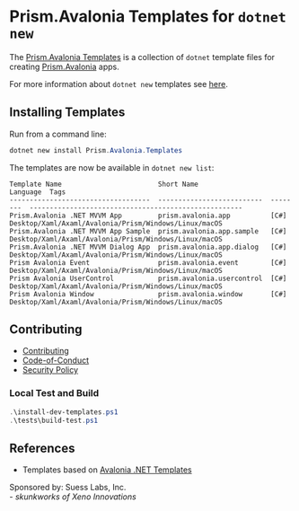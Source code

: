 # Prism.Avalonia Templates for `dotnet new`

The [Prism.Avalonia Templates](https://github.com/SuessLabs/Prism.Avalonia.Templates/pull/4) is a collection of `dotnet` template files for creating [Prism.Avalonia](https://github.com/AvaloniaCommunity/Prism.Avalonia) apps.

For more information about `dotnet new` templates see [here](https://blogs.msdn.microsoft.com/dotnet/2017/04/02/how-to-create-your-own-templates-for-dotnet-new/).

## Installing Templates

Run from a command line:

```powershell
dotnet new install Prism.Avalonia.Templates
```

The templates are now be available in `dotnet new list`:

```
Template Name                        Short Name                  Language  Tags
-----------------------------------  --------------------------  --------  -----------------------------------------------------
Prism.Avalonia .NET MVVM App         prism.avalonia.app          [C#]      Desktop/Xaml/Axaml/Avalonia/Prism/Windows/Linux/macOS
Prism.Avalonia .NET MVVM App Sample  prism.avalonia.app.sample   [C#]      Desktop/Xaml/Axaml/Avalonia/Prism/Windows/Linux/macOS
Prism.Avalonia .NET MVVM Dialog App  prism.avalonia.app.dialog   [C#]      Desktop/Xaml/Axaml/Avalonia/Prism/Windows/Linux/macOS
Prism Avalonia Event                 prism.avalonia.event        [C#]      Desktop/Xaml/Axaml/Avalonia/Prism/Windows/Linux/macOS
Prism Avalonia UserControl           prism.avalonia.usercontrol  [C#]      Desktop/Xaml/Axaml/Avalonia/Prism/Windows/Linux/macOS
Prism Avalonia Window                prism.avalonia.window       [C#]      Desktop/Xaml/Axaml/Avalonia/Prism/Windows/Linux/macOS
```

## Contributing

* [Contributing](.github/Contributing.md)
* [Code-of-Conduct](.github/Code-of-Conduct.md)
* [Security Policy](.github/Security.md)

### Local Test and Build

```powershell
.\install-dev-templates.ps1
.\tests\build-test.ps1
```

## References

* Templates based on [Avalonia .NET Templates](https://github.com/AvaloniaUI/avalonia-dotnet-templates)

Sponsored by: Suess Labs, Inc.<br/>- _skunkworks of Xeno Innovations_
